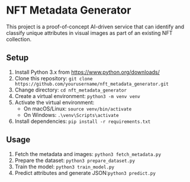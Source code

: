 # NFT Metadata Generator

This project is a proof-of-concept AI-driven service that can identify and classify unique attributes in visual images as part of an existing NFT collection.

## Setup

1. Install Python 3.x from https://www.python.org/downloads/
2. Clone this repository: `git clone https://github.com/yourusername/nft_metadata_generator.git`
3. Change directory: `cd nft_metadata_generator`
4. Create a virtual environment: `python3 -m venv venv`
5. Activate the virtual environment:
   - On macOS/Linux: `source venv/bin/activate`
   - On Windows: `.\venv\Scripts\activate`
6. Install dependencies: `pip install -r requirements.txt`

## Usage

1. Fetch the metadata and images: `python3 fetch_metadata.py`
2. Prepare the dataset: `python3 prepare_dataset.py`
3. Train the model: `python3 train_model.py`
4. Predict attributes and generate JSON:`python3 predict.py`